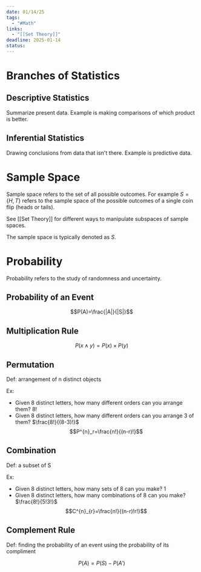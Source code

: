 ```yaml
---
date: 01/14/25
tags:
  - "#Math"
links:
  - "[[Set Theory]]"
deadline: 2025-01-14
status:
---
```

# Branches of Statistics
## Descriptive Statistics
Summarize present data. Example is making comparisons of which product is better.
## Inferential Statistics
Drawing conclusions from data that isn't there. Example is predictive data.
# Sample Space
Sample space refers to the set of all possible outcomes. For example $S=\{H,T\}$ refers to the sample space of the possible outcomes of a single coin flip (heads or tails).

See [[Set Theory]] for different ways to manipulate subspaces of sample spaces.

The sample space is typically denoted as $S$.
# Probability
Probability refers to the study of randomness and uncertainty.
## Probability of an Event
$$P(A)=\frac{|A|}{|S|}$$
## Multiplication Rule
$$P(x\land y)=P(x)\times P(y)$$
## Permutation
Def: arrangement of n distinct objects

Ex:
- Given 8 distinct letters, how many different orders can you arrange them? $8!$
- Given 8 distinct letters, how many different orders can you arrange 3 of them? $\frac{8!}{(8-3)!}$
$$P^{n}_r=\frac{n!}{(n-r)!}$$
## Combination
Def: a subset of S

Ex:
- Given 8 distinct letters, how many sets of 8 can you make? $1$
- Given 8 distinct letters, how many combinations of 8 can you make? $\frac{8!}{5!3!}$
$$C^{n}_{r}=\frac{n!}{(n-r)!r!}$$
## Complement Rule
Def: finding the probability of an event using the probability of its compliment

$$P(A)=P(S)-P(A')$$
